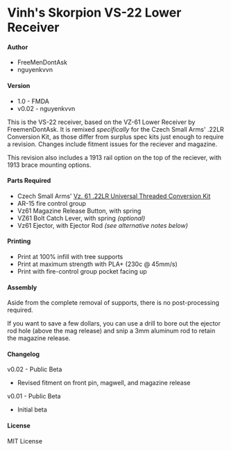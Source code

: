 # Vinh's Skorpion VS-22 Lower Receiver

#### Author
* FreeMenDontAsk
* nguyenkvvn

#### Version
* 1.0 - FMDA
* v0.02 - nguyenkvvn

This is the VS-22 receiver, based on the VZ-61 Lower Receiver by FreemenDontAsk. It is remixed *specifically* for the Czech Small Arms' .22LR Conversion Kit, as those differ from surplus spec kits just enough to require a revision. Changes include fitment issues for the reciever and magazine.

This revision also includes a 1913 rail option on the top of the reciever, with 1913 brace mounting options.

#### Parts Required 
* Czech Small Arms' [Vz. 61 .22LR Universal Threaded Conversion Kit](https://www.czechpoint-usa.com/22lr-vz-61-universal-threaded-conversion-kit/product)
* AR-15 fire control group
* Vz61 Magazine Release Button, with spring
* VZ61 Bolt Catch Lever, with spring *(optional)*
* Vz61 Ejector, with Ejector Rod *(see alternative notes below)*

#### Printing
* Print at 100% infill with tree supports
* Print at maximum strength with PLA+ (230c @ 45mm/s)
* Print with fire-control group pocket facing up

#### Assembly
Aside from the complete removal of supports, there is no post-processing required.

If you want to save a few dollars, you can use a drill to bore out the ejector rod hole (above the mag release) and snip a 3mm aluminum rod to retain the magazine release.

#### Changelog

v0.02 - Public Beta
* Revised fitment on front pin, magwell, and magazine release

v0.01 - Public Beta
* Initial beta

#### License

MIT License

